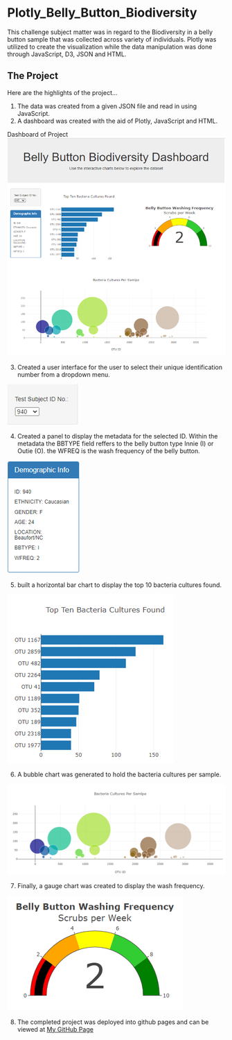 # Plotly_Belly_Button_Biodiversity
This challenge subject matter was in regard to the Biodiversity in a belly button sample that was collected across variety of individuals. Plotly was utilized to create the visualization while the data manipulation was done through JavaScript, D3, JSON and HTML.

## The Project
Here are the highlights of the project...
1. The data was created from a given JSON file and read in using JavaScript.
2. A dashboard was created with the aid of Plotly, JavaScript and HTML.

Dashboard of Project
![Project_Dashboard](images/project_bb.PNG)

3. Created a user interface for the user to select their unique identification number from a dropdown menu.

![Dropdown_for ID](images/input.PNG)

4. Created a panel to display the metadata for the selected ID. Within the metadata the BBTYPE field reffers to the belly button type Innie (I) or Outie (O). the WFREQ is the wash frequency of the belly button.

![Metatdata](images/demogrphics.PNG)

5. built a horizontal bar chart to display the top 10 bacteria cultures found.

![Bacteria_Count](images/bar_chart.PNG)

6. A bubble chart was generated to hold the bacteria cultures per sample.

![Bubble_Chart](images/bubble_chart.PNG)

7. Finally, a gauge chart was created to display the wash frequency.

![Wash_Frequency](images/gauge_chart.PNG)

8. The completed project was deployed into github pages and can be viewed at [My GitHub Page](https://lasithal.github.io/Plotly_Belly_Button_Biodiversity/)
